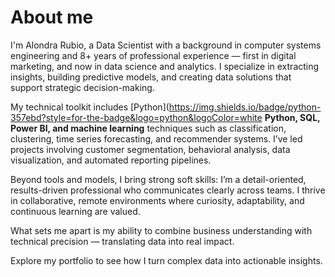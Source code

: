 # About me

I'm Alondra Rubio, a Data Scientist with a background in computer systems engineering and 8+ years of professional experience — first in digital marketing, and now in data science and analytics. I specialize in extracting insights, building predictive models, and creating data solutions that support strategic decision-making.

My technical toolkit includes [Python](https://img.shields.io/badge/python-357ebd?style=for-the-badge&logo=python&logoColor=white **Python, SQL, Power BI, and machine learning** techniques such as classification, clustering, time series forecasting, and recommender systems. I’ve led projects involving customer segmentation, behavioral analysis, data visualization, and automated reporting pipelines.

Beyond tools and models, I bring strong soft skills: I’m a detail-oriented, results-driven professional who communicates clearly across teams. I thrive in collaborative, remote environments where curiosity, adaptability, and continuous learning are valued.

What sets me apart is my ability to combine business understanding with technical precision — translating data into real impact.

Explore my portfolio to see how I turn complex data into actionable insights.
